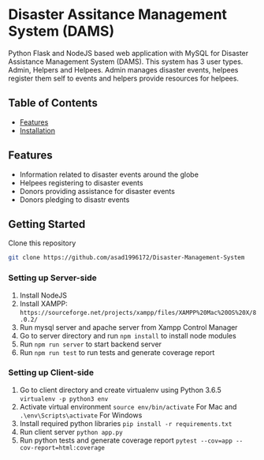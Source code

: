 # Disaster Assitance Management System (DAMS)


Python Flask and NodeJS based web application with MySQL for Disaster Assistance Management System (DAMS). This system has 3 user types. Admin, Helpers and Helpees. Admin manages disaster events, helpees register them self to events and helpers provide resources for helpees.


## Table of Contents

* [Features](#Features)
* [Installation](#installation)

## Features

-   Information related to disaster events around the globe
-   Helpees registering to disaster events
-   Donors providing assistance for disaster events
-   Donors pledging to disastr events

## Getting Started
Clone this repository
```sh
git clone https://github.com/asad1996172/Disaster-Management-System
```
### Setting up Server-side
1) Install NodeJS
2) Install XAMPP: ```https://sourceforge.net/projects/xampp/files/XAMPP%20Mac%20OS%20X/8.0.2/```
3) Run mysql server and apache server from Xampp Control Manager
4) Go to server directory and run ```npm install``` to install node modules
5) Run ```npm run server``` to start backend server
6) Run ```npm run test``` to run tests and generate coverage report

### Setting up Client-side
1) Go to client directory and create virtualenv using Python 3.6.5 ```virtualenv -p python3 env```
2) Activate virtual environment ```source env/bin/activate``` For Mac and ```.\env\Scripts\activate``` For Windows
3) Install required python libraries ```pip install -r requirements.txt```
4) Run client server ```python app.py```
7) Run python tests and generate coverage report ```pytest --cov=app --cov-report=html:coverage```



